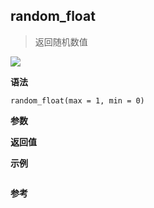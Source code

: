 ## random_float

> 返回随机数值

![](https://img.shields.io/badge/-Number-blue)

**语法**

`random_float(max = 1, min = 0)`

**参数**

**返回值**

**示例**

```js

```

**参考**
